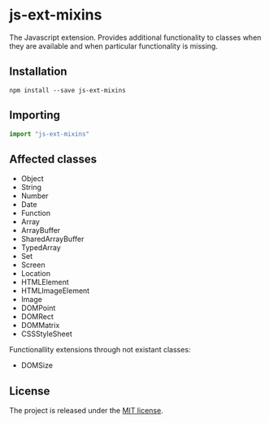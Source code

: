 # js-ext-mixins

The Javascript extension. Provides additional functionality to classes when they are available and when particular functionality is missing.

## Installation

```shell
npm install --save js-ext-mixins
```

## Importing

```js
import "js-ext-mixins"
```

## Affected classes

 * Object
 * String
 * Number
 * Date
 * Function
 * Array
 * ArrayBuffer
 * SharedArrayBuffer
 * TypedArray
 * Set
 * Screen
 * Location
 * HTMLElement
 * HTMLImageElement
 * Image
 * DOMPoint
 * DOMRect
 * DOMMatrix
 * CSSStyleSheet

Functionallity extensions through not existant classes:
 * DOMSize

## License

The project is released under the [MIT license](http://www.opensource.org/licenses/MIT).
